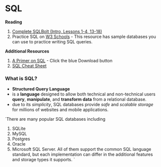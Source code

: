# SQL

**Reading**

1. [Complete SQLBolt (Intro, Lessons 1-4, 13-18)](https://sqlbolt.com/)
1. Practice SQL on [W3 Schools](https://www.w3schools.com/sql/trysql.asp?filename=trysql_select_all) - This resource has sample databases you can use to practice writing SQL queries.

**Additional Resources**

1. [A Primer on SQL](https://openlibra.com/en/book/a-primer-on-sql-3rd-edition) - Click the blue Download button
1. [SQL Cheat Sheet](http://www.cheat-sheets.org/sites/sql.su/)

### What is SQL?

- **Structured Query Language**
- is a **language** designed to allow both technical and non-technical users **query**, **manipulate**, and **transform data** from a relational database.
- due to its _simplicity_, SQL databases provide _safe_ and _scalable storage_ for millions of websites and mobile applications.

`There are many popular SQL databases including

1. SQLite
2. MySQL
3. Postgres
4. Oracle
5. Microsoft SQL Server.
   All of them support the common SQL language standard, but each implementation can differ in the additional features and storage types it supports.
   `
